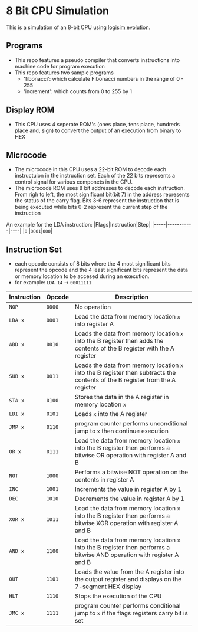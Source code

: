 # 8 Bit CPU Simulation 
This is a simulation of an 8-bit CPU using [logisim evolution](https://github.com/kevinawalsh/logisim-evolution).
## Programs
- This repo features a pseudo compiler that converts instructions into machine code for program execution 
- This repo features two sample programs 
    - 'fibonacci': which calculate Fibonacci numbers in the range of 0 - 255
    - 'increment': which counts from 0 to 255 by 1 
## Display ROM
- This CPU uses 4 seperate ROM's (ones place, tens place, hundreds place and, sign) to convert the output of an execution from binary to HEX 
## Microcode
- The microcode in this CPU uses a 22-bit ROM to decode each instructuion in the instruction set. Each of the 22 bits represents a control signal for various componets in the CPU. 
- The microcode ROM uses 8 bit addresses to decode each instruction. From righ to left, the most significant bit(bit 7) in the address represents the status of the carry flag. Bits 3-6 represent the instruction that is being executed while bits 0-2 represent the current step of the instruction

An example for the LDA instruction:
|Flags|Instruction|Step|
|-----|-----------|----|
|`0`   |`0001`|`000`|
## Instruction Set
- each opcode consists of 8 bits where the 4 most significant bits represent the opcode and the 4 least significant bits represent the data or memory location to be accesed during an execution.
- for example: `LDA 14` -> `00011111` 

|Instruction|Opcode|Description|
|-----------|------|-----------|
|`NOP`      | `0000`  |No operation|
|`LDA x`    | `0001`  |Load the data from memory location `x` into register A|
|`ADD x`    | `0010`  |Loads the data from memory location `x` into the B register then adds the contents of the B register with the A register|
|`SUB x`    | `0011`  |Loads the data from memory location `x` into the B register then subtracts the contents of the B register from the A register|
|`STA x`    | `0100`  |Stores the data in the A register in memory location `x`|
|`LDI x`    | `0101`  |Loads `x` into the A register|
|`JMP x`    | `0110`  |program counter performs unconditional jump to `x` then continue execution|
|`OR x`     | `0111`  |Load the data from memory location `x` into the B register then performs a bitwise OR operation with register A and B|
|`NOT`      | `1000`  |Performs a bitwise NOT operation on the contents in register A|
|`INC`      | `1001`  |Increments the value in register A by 1|
|`DEC`      | `1010`  |Decrements the value in register A by 1|
|`XOR x`    | `1011`  |Load the data from memory location `x` into the B register then performs a bitwise XOR operation with register A and B|
|`AND x`    | `1100`  |Load the data from memory location `x` into the B register then performs a bitwise AND operation with register A and B|
|`OUT`      | `1101`  |Loads the value from the A register into the output register and displays on the 7-segment HEX display|
|`HLT`      | `1110`  |Stops the execution of the CPU|
|`JMC x`    | `1111`  |program counter performs conditional jump to `x` if the flags registers carry bit is set|



